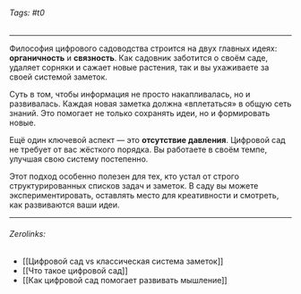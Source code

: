 ###### Tags:  #t0
___
Философия цифрового садоводства строится на двух главных идеях: **органичность** и **связность**. Как садовник заботится о своём саде, удаляет сорняки и сажает новые растения, так и вы ухаживаете за своей системой заметок.

Суть в том, чтобы информация не просто накапливалась, но и развивалась. Каждая новая заметка должна «вплетаться» в общую сеть знаний. Это помогает не только сохранять идеи, но и формировать новые.

Ещё один ключевой аспект — это **отсутствие давления**. Цифровой сад не требует от вас жёсткого порядка. Вы работаете в своём темпе, улучшая свою систему постепенно.

Этот подход особенно полезен для тех, кто устал от строго структурированных списков задач и заметок. В саду вы можете экспериментировать, оставлять место для креативности и смотреть, как развиваются ваши идеи.
___
###### Zerolinks: 
- [[Цифровой сад vs классическая система заметок]]
- [[Что такое цифровой сад]]
- [[Как цифровой сад помогает развивать мышление]]
